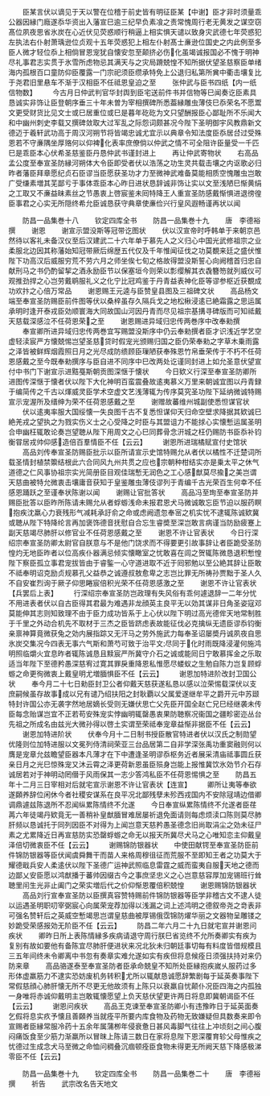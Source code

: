 <!-- { "loadSidebar": true } -->
　　臣某言伏以谪见于天以警在位稽于前史皆有明征臣某【中谢】臣才非时须量乖公器因縁门廕遂忝华资出入藩宣巳逾三纪早负素飡之责常愧周行老无黄发之谋空窃髙位夙夜思省氷炭在心近伏见荧惑顺行稍逼上相实惧天谴以致身灾武德七年荧惑犯左执法右仆射萧瑀逊位贞观十五年荧惑犯上相左仆射髙士亷逊位国史之内此例至多臣人微才轻位忝上相倘冒恩宠犹自懐安忽至颠挤必伤化虽竭诚报国必不愧于明神尽礼事君志实贯于氷雪所虑物忌其满天与之灾局蹐兢惶不知所据伏望圣慈察臣单绪海内孤根百口童防仰臣覆露一门宗祀须臣缵承特免上公退归私第所兾中衢击壤复比于尧君旧里悬车不渐于汉相臣不任祗恩皇迫之至
　　张仲武与臣书四纸【内一纸信物数】
　　今古月日仲武判官华封舆到臣宅送前件书并信物等巳闻奏讫臣素具恳诚实非饰让臣登朝序垂三十年未曽为宰相撰碑所悉葢縁雕虫薄伎巳忝荣名不愿鬻文更受财货比见文士或巳居重位或巳是暮年矻矻为文只望酬报臣心鄙耻所不乐闻大和中幽州刺史李载又撰碑敛取大过军乱之际怨词颇甚况今陛下圣明御宇风教鼎新文德迈于羲轩武功高于周汉河朔节将皆竭忠诚尤宜示以典章令知法度臣忝居台过受殊恩若不守亷隅坐厚赂何以仰裨化表率庶僚倘以仲武之情不可全阻许臣量受一千匹巳是乖臣本心伏希圣慈鉴臣丹恳仲武书谨封进上
　　再让仲武寄物状
　　右高品孟公度至奉宣圣防縁河朔体大令臣即受者伏以浩荡之功生灵共载击壤之内讴歌必归昨者藩臣拜章愿纪贞石臣谬当臣愿获圣功才力至微神武难备莫能相质空愧雕虫岂敢广受缣素増其芜鄙亏于事体乖臣本心昨日进状恳辞诚非饰让实以文至浅陋巳惭黄绢之工取又不亷益昧素丝之节愚衷上啓宸鉴未囘特降王人重宣圣防感戴惭惧进退徬徨臣事君之心实无所隠终希允臣诚恳获守典章使亷俭兴行皇风遐畅谨再状以闻








　　防昌一品集巻十八
　　钦定四库全书
　　防昌一品集巻十九
　　唐　李德裕　撰
　　谢恩
　　谢宣示盟没斯等冠带讫图状
　　伏以汉宣帝时呼韩单于来朝京邑然待以客礼未备汉仪至后汉建武二十六年单于慕先人之义归心中国光武修祖宗之业柔服北边因其称藩始知冠带厥后绵歴五代仅及千年惟闻征伐之功莫覩来廷之盛伏惟陛下功高汉后威服穷荒不劳六月之师坐俟七旬之格故得盟没斯誓心向阙稽首归忠自献刑马之书仍酌留挈之酒永励臣节以保塞垣今则荣以彯缨解其衣毳簪笏就列威仪可观推劲捍之心岂劳戴鹖服礼义之化宁比冠鸡鉴于丹青益表神化臣等谬参枢近获覩成功欢抃之心倍万常品
　　谢恩赐王元逵与臣赞皇县图及三祖碑文状
　　高品杨文端至奉宣圣防赐臣前件图等伏以桑梓虽存久隔兵戈之地松楸浸逺已絶霜露之思运属承明时逢开泰戎臣効顺寰海大同故国山河因丹青而尽见祖宗基搆寻碑版而可知祗戴天慈载深感泣不任荷恩荣之至
　　谢恩赐进异域归忠传两巻序中改奉勑撰
　　奉宣卿所进异域归忠传两巻宜写赐盟没斯序中仍云奉勑撰者臣才识浅近学艺空虚轻渎宸严方懐兢惕岂望圣慈贷时假宠光颁赐归国之臣仍荣奉勑之字草木乗雨露之泽皆被鲜辉烟霞照日月之光尽成防缋顾臣璅陋获奉殊恩竹帛垂荣传于不朽不任荷恩感戴之至今既奉勑撰序与臣自进不同序中巳改两处讫谨同封进上如允圣意伏望宣付中书门下谢宣示进黠戞斯朝贡图深惬于懐状
　　今日欵义行深至奉宣圣防卿所进图传深惬于懐者伏以陛下大化神明百蛮震叠故逺夷慕义万里来朝诚宜图以丹青録于编简传之千古以煇威灵臣学术空虚文艺浅薄辄为传序莫究圣功陛下延纳微诚特赐宣示宠渥所及缙绅为荣不任荷恩感戴之至
　　谢赠故蕃维州城副使悉怛谋官状
　　伏以逺夷率服大国绥懐一失良图千古不复悉怛谋仰天归命空壁求降据其欵诚巳絶羌戎之望执之为戮实伤义士之心受降之时臣与其盟诅力不能捄心实懐慙运属圣明合申幽枉辄敢论奏岂望聴从陛下用周文之心巳同葬骨念汧城之枉仍赐防书臣忝补钧衡甞居戎帅仰感造倍百羣情臣不任【云云】
　　谢恩所进瑞橘赋宣付史馆状
　　高品刘传奉宣圣防赐臣批示以臣所请宣示史馆特赐允从者伏以橘性不迁楚词所载圣情封植禁籞结根此六合同风九州共贯之应也宗朝种柑结实亦是乗太平之休气道德之仁风事协祖宗实光简册臣目观佳瑞慙无润色之工心感猷莫尽揄之美岂谓天慈曲被特允微衷击壤庸音获知于皇鉴雕虫薄伎谬列于青编千古光荣百生何幸不任感恩踊跃之至谨奉状陈谢以闻
　　谢赐让官批答状
　　高品冯至珣至奉宣圣防并赐臣批答以臣昨所陈请未赐允从者蜉蝣浅命未报君恩犬马微诚敢忘臣节迫以服药瞑抱疾沈羸心力衰残形气减耗承訏俞之命或虑阙遗忽奉宻之机实忧不逮辄陈诚欵冀或聴从陛下特降纶言再加褒饰德音抚慰自合忘生睿奬至深岂敢言病谨当防励疲蹇上副天慈竭尽肺肝以修官业不任荷恩感戴之至
　　谢恩不许让官表状
　　今日行深绍宗奉宣圣防卿太尉官自朕意与不是他门饶求而不得要更引故事辞让者臣跪受圣防惶灼无地臣昨者以位高疾仆器满忌倾实懐瞰室之忧敢喜在闾之贺辄陈微恳退积慙惶陛下察臣孤立事君宠拔皆由于睿鍳一心守道进取不近于囘邪勉以至公絶其辞让臣敢不祗奉明诏克励贞规慕孔父益恭之诚遵叔敖愈卑之志岂比罪无所祷孙贾黜于圣人久不自安崔烈询于厥子仰思睠宸倍积光荣不任荷恩感激之至
　　谢恩不许让官表状【兵罢后上表】
　　行深绍宗奉宣圣防岂政理有失风俗有乖何遽退辞一二年分忧不用进表者伏以自古臣得其君最为难遇非龙顔英主良平无以効其谋非日角圣姿寇邓莫能伸其志则知致理不由于臣力成功皆系于上心伏以陛下明过高光德侔天地常制胜于千里之外动合机先不取材于三杰之臣皆跻虑表故能征伐必克擒纵无遗臣谬忝钧衡亲禀神算竟微获兔之効内展指踪又无汗马之劳外施武力每奉圣诏屡奬丹诚夙夜自思氷炭交集况今四表无事六气斯和萧芍可致于治平文尽同于化时雨既降浸灌何施鸿明照临爝火宜息昨者辄陈诚恳且黩宸严所冀守介石之诚或能囘日宁敢慕挥金之乐取适当年陛下至德矜愚深慈宥过寛其罪戾重降恩私惟愿尽蝼蚁之生勉自陈力岂复顾蜉蝣之命更徇微衷上戴皇明尤増腼惧臣不任【云云】
　　谢恩加特进阶改封卫国公状
　　奉今月二十七日勑臣封卫公者仰戴天慈获遂私恳以感以泣荣惕载深伏以支庶嗣候虽存故事成以兄有谴乃绍扶阳之封耿覇以父属爱遂继牟平之爵开元中苏颋特封许国公亦无袭字然地居嫡长受则无嫌伏思亡父先臣开国全赵亡兄巳经继袭未传臣每念贻谋岂宜不正若苟安殊宠实悖幽明辄罄愚衷果防聴察况衞国之疆畛密迩丛台先祖之所成名由兹光大微孙得以啓土实谓至荣祗奉宠章益惭非据臣不任【云云】
　　谢恩加特进阶状
　　伏奉今月十二日制书授臣散官特进者伏以汉氏之制勋望优隆则位加特进服以文冕列侍清祠荣亚三台品居第二自非学深张禹功重窦融则何以膺是宠章允兹瞻望臣器本凡薄才在下中遭逢圣明谬忝枢务近者展采清庙祗事圆丘获亲日月之光巳惊殊宠又沐云霄之泽更荷新恩虽臣殒身岂能上报惟冀饮氷効节介石存诚居若对于神明动罔僣于风雨保其一志少答鸿私臣不任荷恩惕惧之至
　　防昌五年十二月三日宰相对后就宅宣示谢恩不许让官表状【连宣】
　　卿所让夷等奉欲遂頥养辞位闲休今者社稷安谋系在良平况北鄙残孽未殄西戎国内不安除冦靖边借卿调鼎遽兹陈退所不忍闻纵累陈情终不允遂
　　今日奉宣纵累陈情终不允遂者臣荏苒六年徒竭丹欵竟无一善稍补皇猷腼冒难居屡祈退免面请则每虑烦渎口陈则莫尽肺肝频以恳诚托于同列因臣不对得为上闻岂意天慈矜愚圣德念旧尚取涓尘之効未征尸素之尤累降近日再宣慈防实恐罄蜉蝣之命无以报天所冀尽犬马之心唯知恋主仰戴皇泽倍切微衷臣不任【云云】
　　谢赐锦防银器状
　　中使田献锷至奉宣圣防臣前件锦防银器等臣伏闻虞舜舞干而苗人来格周穆徂征而荒服不至即知王者之功莫大于耀德戢兵安人柔逺伏以陛下圣德广运神武照临息雷霆之威而蛮夷自服天地之德而边鄙乂安臣愿以鸿猷播于蕃帅因缀古今之事庶坚忠义之心岂意慈容厚加宠锡班行耸聴里闬生光非止阖门之荣实増后代之价仰惭恩覆倍积兢惶
　　谢恩赐锦防银器状
　　高品刘行宣奉宣圣防以臣撰真容赞特赐前件锦防银器等臣学非稽古文不逮人徒以运遇圣明职叨宰弼宸心向属荣宠荐加得以浅漏之词上述鸿明之德叙帝尧之竒表非可强名赞轩后之英威空慙竭思岂谓皇慈曲被厚锡俄霑锦防燿华丽之文器物呈雕镂之妙跪受荣感报効无阶臣不任【云云】
　　防昌二年六月二十九日就宅宣并谢恩问疾状
　　卿昨日所上表陈情縁多疾病请退守周行朕巳省览终不允所奏卿实有疾为复别有故如要他有备陈宜尽肺肝便进状来况北狄未归朝廷事切每有料度皆借规模且三五年间终未令卿离中书忽有奏章实难允遂如实有疾但将息候痊日须强扶持对来仍防来章
　　高品骆遂泰至奉宣圣防者臣承命兢皇不知所处臣縁抱疾嵗乆服药过多形体虚羸筋力不逮实恐妨废机务转积尤所以辄献恳诚愿辞繁剧每于延英奏事陛下常假慈顔心肺肝懐无所不尽更无他故须有上陈只以衰羸自忧颠仆况臣四海之内孤独一身唯将赤诚仰戴明主岂敢辄懐愿望上负天慈伏望更许两日将息即冀朝谒臣不任【云云】
　　谢恩问疾状
　　高品王克谏至奉宣圣防卿小有违豫昨日于延英面奏乞假将息实疚予懐且善頥养当就痊平所要内库食物及药物无致嫌疑但具数奏来即令宣赐者臣縁常服冷药十五余年属蒲栁年侵衰惫日甚风毒脚气往往上冲顷刻之间心腹闷痛饭食至少筋力渐羸所以冒昩上陈请三数日在家将息陛下恩深覆育轸父母惟疾之忧德过生成念犬马至微之命恤问稠叠沉痼顿痊臣食物未得更无所阙天慈下降感极涕零臣不任【云云】


　　防昌一品集巻十九
　　钦定四库全书
　　防昌一品集巻二十
　　唐　李德裕　撰
　　祈告
　　武宗改名告天地文

